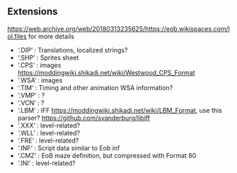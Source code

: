 ## Extensions
https://web.archive.org/web/20180313235625/https://eob.wikispaces.com/lol.files for more details

- ‘.DIP‘ : Translations, localized strings?
- ‘.SHP‘ : Sprites sheet
- ‘.CPS‘ : images https://moddingwiki.shikadi.net/wiki/Westwood_CPS_Format
- ‘.WSA‘ : images
- ‘.TIM‘ : Timing and other animation WSA information?
- ‘.VMP‘ : ?
- ‘.VCN‘ : ?
- ‘.LBM‘ : IFF https://moddingwiki.shikadi.net/wiki/LBM_Format, use this parser? https://github.com/svanderburg/libiff
- ‘.XXX‘ : level-related?
- ‘.WLL‘ : level-related?
- ‘.FRE‘ : level-related?
- ‘.INF‘ : Script data similar to Eob inf
- ‘.CMZ‘ : EoB maze definition, but compressed with Format 80
- ‘.INI‘ : level-related?
